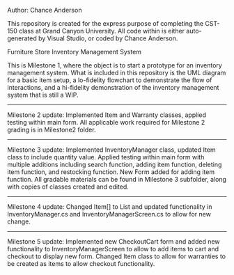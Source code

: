 Author: Chance Anderson

This repository is created for the express purpose of completing the CST-150 class at Grand Canyon University. 
All code within is either auto-generated by Visual Studio, or coded by Chance Anderson. 

Furniture Store Inventory Management System

This is Milestone 1, where the object is to start a prototype for an inventory management system. 
What is included in this repository is the UML diagram for a basic item setup, a lo-fidelity flowchart to demonstrate the flow of interactions,
and a hi-fidelity demonstration of the inventory management system that is still a WIP. 

---

Milestone 2 update:
Implemented Item and Warranty classes, applied testing within main form. All applicable work required for Milestone 2 grading is in Milestone2 folder.

---

Milestone 3 update:
Implemented InventoryManager class, updated Item class to include quantity value. Applied testing within main form with multiple additions including search function, adding item function, deleting item function, and restocking function. New Form added for adding item function. All gradable materials can be found in Milestone 3 subfolder, along with copies of classes created and edited. 

---

Milestone 4 update: 
Changed Item[] to List<Item> and updated functionality in InventoryManager.cs and InventoryManagerScreen.cs to allow for new change. 

---

Milestone 5 update: 
Implemented new CheckoutCart form and added new functionality to InventoryManagerScreen to allow to add items to cart and checkout to display new form. Changed Item class to allow for warranties to be created as items to allow checkout functionality. 
